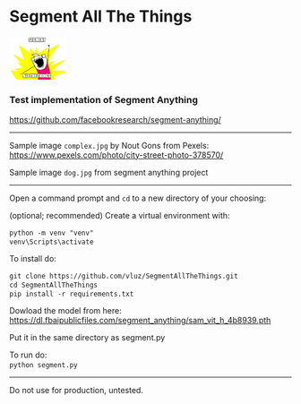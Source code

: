 # Segment All The Things

<img src="segallthethings.jpg" width=20% height=20%>

### Test implementation of Segment Anything

https://github.com/facebookresearch/segment-anything/

<hr>

Sample image `complex.jpg` by Nout Gons from Pexels:      
https://www.pexels.com/photo/city-street-photo-378570/

Sample image `dog.jpg` from segment anything project

<hr>

Open a command prompt and `cd` to a new directory of your choosing:

(optional; recommended) Create a virtual environment with:
```
python -m venv "venv"
venv\Scripts\activate
```

To install do:
```
git clone https://github.com/vluz/SegmentAllTheThings.git
cd SegmentAllTheThings
pip install -r requirements.txt
```

Dowload the model from here:      
https://dl.fbaipublicfiles.com/segment_anything/sam_vit_h_4b8939.pth

Put it in the same directory as segment.py

To run do:<br>
`python segment.py` 

<hr>

Do not use for production, untested.
